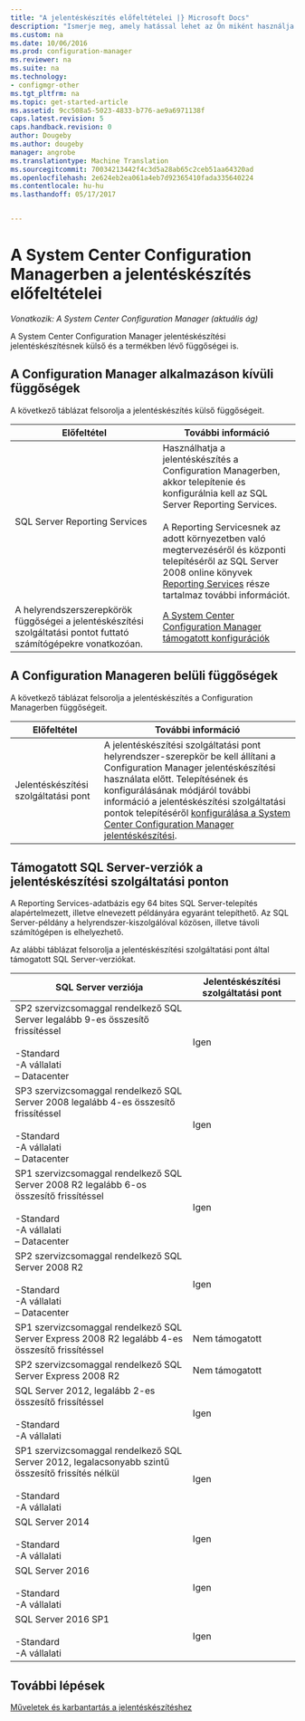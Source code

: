 ```yaml
---
title: "A jelentéskészítés előfeltételei |} Microsoft Docs"
description: "Ismerje meg, amely hatással lehet az Ön miként használja a jelentéskészítés a System Center Configuration Manager különböző függőségek."
ms.custom: na
ms.date: 10/06/2016
ms.prod: configuration-manager
ms.reviewer: na
ms.suite: na
ms.technology:
- configmgr-other
ms.tgt_pltfrm: na
ms.topic: get-started-article
ms.assetid: 9cc508a5-5023-4833-b776-ae9a6971138f
caps.latest.revision: 5
caps.handback.revision: 0
author: Dougeby
ms.author: dougeby
manager: angrobe
ms.translationtype: Machine Translation
ms.sourcegitcommit: 70034213442f4c3d5a28ab65c2ceb51aa64320ad
ms.openlocfilehash: 2e624eb2ea061a4eb7d92365410fada335640224
ms.contentlocale: hu-hu
ms.lasthandoff: 05/17/2017


---
```

# <a name="prerequisites-for-reporting-in-system-center-configuration-manager"></a>A System Center Configuration Managerben a jelentéskészítés előfeltételei

*Vonatkozik: A System Center Configuration Manager (aktuális ág)*

A System Center Configuration Manager jelentéskészítési jelentéskészítésnek külső és a termékben lévő függőségei is.  

## <a name="dependencies-external-to-configuration-manager"></a>A Configuration Manager alkalmazáson kívüli függőségek  
 A következő táblázat felsorolja a jelentéskészítés külső függőségeit.  

|Előfeltétel|További információ|  
|------------------|----------------------|  
|SQL Server Reporting Services|Használhatja a jelentéskészítés a Configuration Managerben, akkor telepítenie és konfigurálnia kell az SQL Server Reporting Services.<br /><br /> A Reporting Servicesnek az adott környezetben való megtervezéséről és központi telepítéséről az SQL Server 2008 online könyvek [Reporting Services](http://go.microsoft.com/fwlink/p/?LinkId=212032) része tartalmaz további információt.|  
|A helyrendszerszerepkörök függőségei a jelentéskészítési szolgáltatási pontot futtató számítógépekre vonatkozóan.|[A System Center Configuration Manager támogatott konfigurációk](../../../core/plan-design/configs/supported-configurations.md)|  

## <a name="dependencies-internal-to-configuration-manager"></a>A Configuration Manageren belüli függőségek  
 A következő táblázat felsorolja a jelentéskészítés a Configuration Managerben függőségeit.  

|Előfeltétel|További információ|  
|------------------|----------------------|  
|Jelentéskészítési szolgáltatási pont|A jelentéskészítési szolgáltatási pont helyrendszer-szerepkör be kell állítani a Configuration Manager jelentéskészítési használata előtt. Telepítésének és konfigurálásának módjáról további információ a jelentéskészítési szolgáltatási pontok telepítéséről [konfigurálása a System Center Configuration Manager jelentéskészítési](../../../core/servers/manage/configuring-reporting.md).|  

## <a name="supported-sql-server-versions-for-the-reporting-services-point"></a>Támogatott SQL Server-verziók a jelentéskészítési szolgáltatási ponton  
 A Reporting Services-adatbázis egy 64 bites SQL Server-telepítés alapértelmezett, illetve elnevezett példányára egyaránt telepíthető. Az SQL Server-példány a helyrendszer-kiszolgálóval közösen, illetve távoli számítógépen is elhelyezhető.  

 Az alábbi táblázat felsorolja a jelentéskészítési szolgáltatási pont által támogatott SQL Server-verziókat.  

|SQL Server verziója|Jelentéskészítési szolgáltatási pont|  
|------------------------|------------------------------|  
|SP2 szervizcsomaggal rendelkező SQL Server legalább 9-es összesítő frissítéssel<br /><br /> -Standard<br />-A vállalati<br />– Datacenter|Igen|  
|SP3 szervizcsomaggal rendelkező SQL Server 2008 legalább 4-es összesítő frissítéssel<br /><br /> -Standard<br />-A vállalati<br />– Datacenter|Igen|  
|SP1 szervizcsomaggal rendelkező SQL Server 2008 R2 legalább 6-os összesítő frissítéssel<br /><br /> -Standard<br />-A vállalati<br />– Datacenter|Igen|  
|SP2 szervizcsomaggal rendelkező SQL Server 2008 R2<br /><br /> -Standard<br />-A vállalati<br />– Datacenter|Igen|  
|SP1 szervizcsomaggal rendelkező SQL Server Express 2008 R2 legalább 4-es összesítő frissítéssel|Nem támogatott|  
|SP2 szervizcsomaggal rendelkező SQL Server Express 2008 R2|Nem támogatott|  
|SQL Server 2012, legalább 2-es összesítő frissítéssel<br /><br /> -Standard<br />-A vállalati|Igen|  
|SP1 szervizcsomaggal rendelkező SQL Server 2012, legalacsonyabb szintű összesítő frissítés nélkül<br /><br /> -Standard<br />-A vállalati|Igen|  
|SQL Server 2014<br /><br /> -Standard<br />-A vállalati|Igen|
|SQL Server 2016<br /><br /> -Standard<br />-A vállalati|Igen|
|SQL Server 2016 SP1<br /><br /> -Standard<br />-A vállalati|Igen|
## <a name="next-steps"></a>További lépések
[Műveletek és karbantartás a jelentéskészítéshez](operations-and-maintenance-for-reporting.md)

